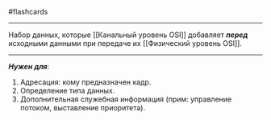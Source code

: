 #flashcards 
***
Набор данных, которые [[Канальный уровень OSI]] добавляет ***перед*** исходными данными при передаче их [[Физический уровень OSI]].
***
***Нужен для***:
1. Адресация: кому предназначен кадр.
2. Определение типа данных.
3. Дополнительная служебная информация (прим: управление потоком, выставление приоритета).